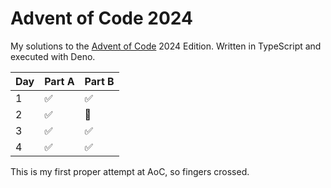 # Advent of Code 2024

My solutions to the [Advent of Code](https://adventofcode.com) 2024 Edition. Written in TypeScript and executed with Deno.

| Day | Part A | Part B |
| --- | ------ | ------ |
| 1 | ✅ | ✅ |
| 2 | ✅ | 🫠 |
| 3 | ✅ | ✅ |
| 4 | ✅ | ✅ |

This is my first proper attempt at AoC, so fingers crossed.
